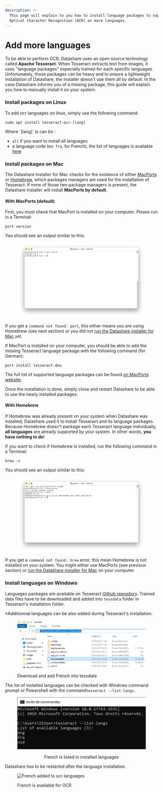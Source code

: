 ```yaml
---
description: >-
  This page will explain to you how to install language packages to support
  Optical Character Recognition (OCR) on more languages.
---
```


# Add more languages

To be able to perform OCR, Datashare uses an open source technology called **Apache Tesseract**. When Tesseract extracts text from images, it uses "language packages" especially trained for each specific languages. Unfortunately, those packages can be heavy and to ensure a lightweight installation of Datashare, the installer doesn't use them all by default. In the case Datashare informs you of a missing package, this guide will explain you how to manually install it on your system.

### Install packages on Linux

To add ocr languages on linux, simply use the following command:

```
sudo apt install tesseract-ocr-[lang]
```

Where \`\[lang]\` is can be : &#x20;

* `all`  if you want to install all languages
* a language code (ex: `fra`, for French), the list of languages is available [here](https://tesseract-ocr.github.io/tessdoc/Data-Files-in-different-versions.html)

### Install packages on Mac

The Datashare Installer for Mac checks for the existence of either [MacPorts](https://ports.macports.org/) or [Homebrew](https://brew.sh/), which packages managers are used for the installation of Tesseract. If none of those two package managers is present, the Datashare Installer will install **MacPorts by default**.

#### With MacPorts (default)

First, you must check that MacPort is installed on your computer. Please run in a Terminal:

```
port version
```

You should see an output similar to this:

<figure><img src="../.gitbook/assets/Screenshot 2023-01-13 at 04.53.02.png" alt=""><figcaption></figcaption></figure>

If you get a `command not found: port`, this either means you are using Homebrew (see next section) or you did not [run the Datashare installer for Mac](install-datashare-on-mac/) yet.

If MacPort is installed on your computer, you should be able to add the missing Tesseract language package with the following command (for German):

```
port install tesseract-deu
```

The full list of supported language packages can be found [on MacPorts website](https://ports.macports.org/search/?installed\_file=\&q=tesseract-\&name=on).

Once the installation is done, simply close and restart Datashare to be able to use the newly installed packages.

#### With Homebrew

If Homebrew was already present on your system when Datashare was installed, Datashare used it to install Tesseract and its language packages. Because Homebrew doesn't package each Tesseract language individually, **all languages** are already supported by your system. In other words, **you have nothing to do**!

If you want to check if Homebrew is installed, run the following command in a Terminal:

```
brew -v
```

You should see an output similar to this:

<figure><img src="../.gitbook/assets/Screenshot 2023-01-13 at 04.43.22 (1).png" alt=""><figcaption></figcaption></figure>

If you get a `command not found: brew` error, this mean Homebrew is not installed on your system. You might either use MacPorts (see previous section) or [run the Datashare installer for Mac](install-datashare-on-mac/) on your computer.

### Install languages on Windows

Languages packages are available on Tesseract [Github repository](https://github.com/tesseract-ocr/tessdata). Trained data files have to be downloaded and added into `tessdata` folder in Tesseract's installation folder.

\*Additionnal languages can be also added during Tesseract's installation.

<figure><img src="../.gitbook/assets/Win6.png" alt="Tessdata folder"><figcaption><p>Download and add French into tessdata</p></figcaption></figure>

The list of installed languages can be checked with Windows command prompt or Powershell with the command`tesseract --list-langs.`

<div align="center">

<figure><img src="../.gitbook/assets/Win5.png" alt="list-langs command"><figcaption><p>French is listed in installed languages</p></figcaption></figure>

</div>

Datashare has to be restarted after the language installation.

<figure><img src="../.gitbook/assets/ocr_languages.gif" alt="French added to ocr languages"><figcaption><p>French is available for OCR</p></figcaption></figure>
